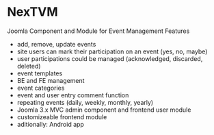# NexTVM
Joomla Component and Module for Event Management
Features
* add, remove, update events 
* site users can mark their participation on an event (yes, no, maybe)
* user participations could be managed (acknowledged, discarded, deleted)
* event templates
* BE and FE management
* event categories
* event and user entry comment function
* repeating events (daily, weekly, monthly, yearly)
* Joomla 3.x MVC admin component and frontend user module
* customizeable frontend module
* aditionally: Android app 


